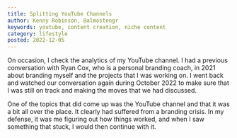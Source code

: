 ```yaml
---
title: Splitting YouTube Channels
author: Kenny Robinson, @almostengr
keywords: youtube, content creation, niche content
category: lifestyle
posted: 2022-12-05
---
```


On occasion, I check the analytics of my YouTube channel. I had a previous conversation with Ryan Cox, 
who is a personal branding coach, in 2021 about branding myself and the projects that I was working on. 
I went back and watched our conversation again during October 2022 to make sure that I was still on track 
and making the moves that we had discussed.

One of the topics that did come up was the YouTube channel and that it was a bit all over the place. It 
clearly had suffered from a branding crisis. In my defense, it was me figuring out how things worked, and 
when I saw something that stuck, I would then continue with it. 
